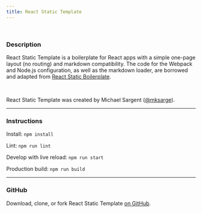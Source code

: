```yaml
---
title: React Static Template
---
```


<br>

### Description

React Static Template is a boilerplate for React apps with a simple one-page layout (no routing)
and markdown compatibility. The code for the Webpack and Node.js configuration, as well
as the markdown loader, are borrowed and adapted from [React Static Boilerplate][rsb].

<br>

React Static Template was created by Michael Sargent ([@mksarge](https://github.com/mksarge)).

<hr>

### Instructions

Install: `npm install`

Lint: `npm run lint`

Develop with live reload: `npm run start`

Production build: `npm run build`

<hr>

### GitHub

Download, clone, or fork React Static Template [on GitHub][rst].

[rsb]: <https:github.com/kriasoft/react-static-boilerplate>
[rst]: <https:github.com/mksarge/react-static-template>
